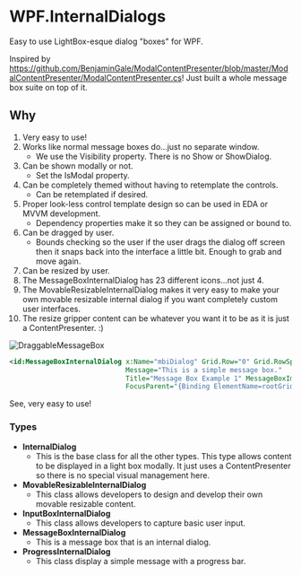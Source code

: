 # WPF.InternalDialogs
Easy to use LightBox-esque dialog "boxes" for WPF.

Inspired by https://github.com/BenjaminGale/ModalContentPresenter/blob/master/ModalContentPresenter/ModalContentPresenter.cs! Just built a whole message box suite on top of it.

## Why
1. Very easy to use!
2. Works like normal message boxes do...just no separate window.
    - We use the Visibility property. There is no Show or ShowDialog.
3. Can be shown modally or not.
    - Set the IsModal property.
4. Can be completely themed without having to retemplate the controls.
    - Can be retemplated if desired.
5. Proper look-less control template design so can be used in EDA or MVVM development.
    - Dependency properties make it so they can be assigned or bound to.
6. Can be dragged by user.
    - Bounds checking so the user if the user drags the dialog off screen then it snaps back into the interface a little bit. Enough to grab and move again.
7. Can be resized by user.
8. The MessageBoxInternalDialog has 23 different icons...not just 4.
9. The MovableResizableInternalDialog makes it very easy to make your own movable resizable internal dialog if you want completely custom user interfaces.
10. The resize gripper content can be whatever you want it to be as it is just a ContentPresenter. :) 

![DraggableMessageBox](https://user-images.githubusercontent.com/23512394/156051059-286e3e62-69a4-4089-8d26-3aea36da3c3c.gif)

```xml
<id:MessageBoxInternalDialog x:Name="mbiDialog" Grid.Row="0" Grid.RowSpan="4"
                             Message="This is a simple message box." 
                             Title="Message Box Example 1" MessageBoxImage="Information" MessageBoxButton="OKCancel"
                             FocusParent="{Binding ElementName=rootGrid}" />
```      

See, very easy to use!

### Types
- **InternalDialog**
    - This is the base class for all the other types. This type allows content to be displayed in a light box modally. It just uses a ContentPresenter so there is no special visual management here.
- **MovableResizableInternalDialog**
    - This class allows developers to design and develop their own movable resizable content.
- **InputBoxInternalDialog**
    - This class allows developers to capture basic user input.
- **MessageBoxInternalDialog**
    - This is a message box that is an internal dialog.
- **ProgressInternalDialog**
    - This class display a simple message with a progress bar.
